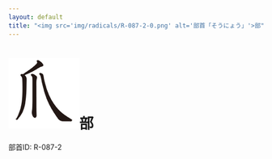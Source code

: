 ```yaml
---
layout: default
title: "<img src='img/radicals/R-087-2-0.png' alt='部首「そうにょう」'>部"  # glyphをタイトルに使用
---
```


# <img src='img/radicals/R-087-2-0.png' alt='部首「そうにょう」'>部
部首ID: R-087-2

